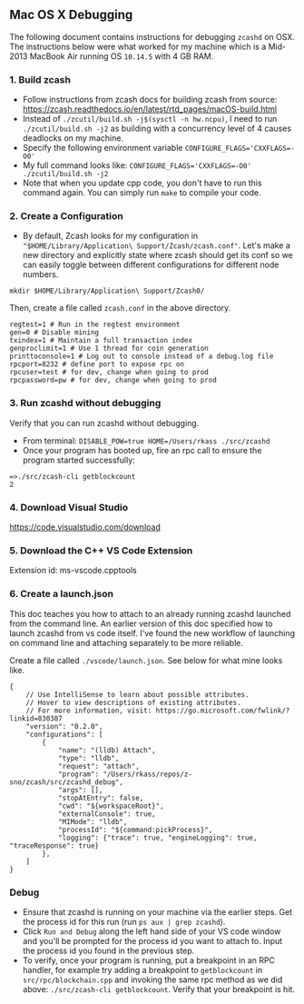 ## Mac OS X Debugging

The following document contains instructions for debugging `zcashd` on OSX. The instructions below were what worked for my machine which is a Mid-2013 MacBook Air running OS `10.14.5` with 4 GB RAM.

### 1. Build zcash

- Follow instructions from zcash docs for building zcash from source: https://zcash.readthedocs.io/en/latest/rtd_pages/macOS-build.html
- Instead of `./zcutil/build.sh -j$(sysctl -n hw.ncpu)`, I need to run  `./zcutil/build.sh -j2` as building with a concurrency level of 4 causes deadlocks on my machine.
- Specify the following environment variable `CONFIGURE_FLAGS='CXXFLAGS=-O0'`
- My full command looks like: `CONFIGURE_FLAGS='CXXFLAGS=-O0' ./zcutil/build.sh -j2`
- Note that when you update cpp code, you don't have to run this command again. You can simply run `make` to compile your code.

### 2. Create a Configuration

- By default, Zcash looks for my configuration in `"$HOME/Library/Application\ Support/Zcash/zcash.conf"`. Let's make a new directory and explicitly state where zcash should get its conf so we can easily toggle between different configurations for different node numbers. 

```
mkdir $HOME/Library/Application\ Support/Zcash0/
```

Then, create a file called `zcash.conf` in the above directory.

```
regtest=1 # Run in the regtest environment
gen=0 # Disable mining
txindex=1 # Maintain a full transaction index
genproclimit=1 # Use 1 thread for coin generation
printtoconsole=1 # Log out to console instead of a debug.log file
rpcport=8232 # define port to expose rpc on
rpcuser=test # for dev, change when going to prod
rpcpassword=pw # for dev, change when going to prod
```

### 3. Run zcashd without debugging

Verify that you can run zcashd without debugging.

- From terminal: `DISABLE_POW=true HOME=/Users/rkass ./src/zcashd`
- Once your program has booted up, fire an rpc call to ensure the program started successfully:
```
=>./src/zcash-cli getblockcount
2
```

### 4. Download Visual Studio

https://code.visualstudio.com/download

### 5. Download the C++ VS Code Extension

Extension id: ms-vscode.cpptools

### 6. Create a launch.json

This doc teaches you how to attach to an already running zcashd launched from the command line. An earlier version of this doc specified how to launch zcashd from vs code itself. I've found the new workflow of launching on command line and attaching separately to be more reliable.

Create a file called `./vscode/launch.json`. See below for what mine looks like.

```
{
    // Use IntelliSense to learn about possible attributes.
    // Hover to view descriptions of existing attributes.
    // For more information, visit: https://go.microsoft.com/fwlink/?linkid=830387
    "version": "0.2.0",
    "configurations": [
        {
            "name": "(lldb) Attach",
            "type": "lldb",
            "request": "attach",
            "program": "/Users/rkass/repos/z-sno/zcash/src/zcashd_debug",
            "args": [],
            "stopAtEntry": false,
            "cwd": "${workspaceRoot}",
            "externalConsole": true,
            "MIMode": "lldb",
            "processId": "${command:pickProcess}",
            "logging": {"trace": true, "engineLogging": true, "traceResponse": true}
        },
    ]
}
```

### Debug

- Ensure that zcashd is running on your machine via the earlier steps. Get the process id for this run (run `ps aux | grep zcashd`). 
- Click `Run and Debug` along the left hand side of your VS code window and you'll be prompted for the process id you want to attach to. Input the process id you found in the previous step. 
- To verify, once your program is running, put a breakpoint in an RPC handler, for example try adding a breakpoint to `getblockcount` in `src/rpc/blockchain.cpp` and invoking the same rpc method as we did above: `./src/zcash-cli getblockcount`. Verify that your breakpoint is hit.